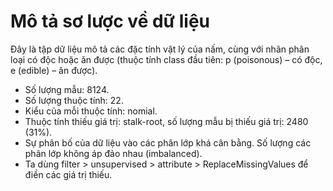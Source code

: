 # Mô tả sơ lược về dữ liệu
Đây là tập dữ liệu mô tả các đặc tính vật lý của nấm, cùng với nhãn phân loại có độc hoặc ăn được (thuộc tính class đầu tiên: p (poisonous) – có độc, e (edible) – ăn được).
* Số lượng mẫu: 8124.
* Số lượng thuộc tính: 22.
* Kiểu của mỗi thuộc tính: nomial.
* Thuộc tính thiếu giá trị: stalk-root, số lượng mẫu bị thiếu giá trị: 2480 (31%).
* Sự phân bố của dữ liệu vào các phân lớp khá cân bằng. Số lượng các phân lớp không áp đảo nhau (imbalanced).
* Ta dùng filter > unsupervised > attribute > ReplaceMissingValues để điền các giá trị thiếu.
